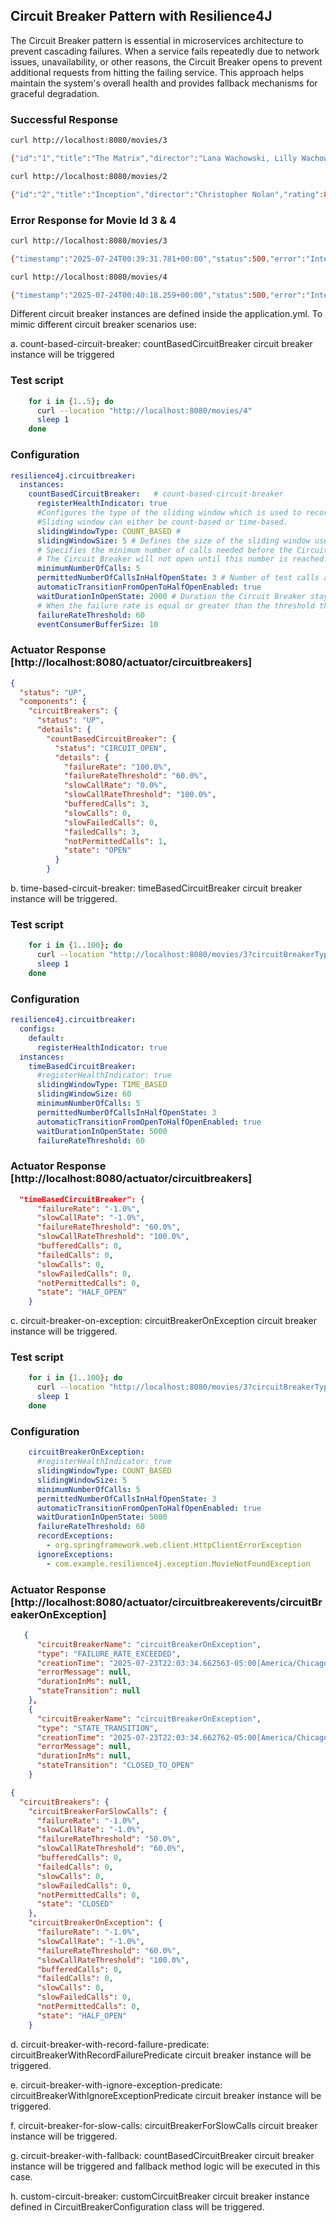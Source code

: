 ## Circuit Breaker Pattern with Resilience4J
The Circuit Breaker pattern is essential in microservices architecture to prevent cascading failures. 
When a service fails repeatedly due to network issues, unavailability, or other reasons, 
the Circuit Breaker opens to prevent additional requests from hitting the failing service. 
This approach helps maintain the system's overall health and provides fallback mechanisms for graceful degradation.

### Successful Response 

```bash
curl http://localhost:8080/movies/3

{"id":"1","title":"The Matrix","director":"Lana Wachowski, Lilly Wachowski","rating":8.7}
```
```bash
curl http://localhost:8080/movies/2

{"id":"2","title":"Inception","director":"Christopher Nolan","rating":8.8}
```

### Error Response for Movie Id 3 & 4
```bash
curl http://localhost:8080/movies/3

{"timestamp":"2025-07-24T00:39:31.781+00:00","status":500,"error":"Internal Server Error","path":"/movies/3"}
```

```bash
curl http://localhost:8080/movies/4

{"timestamp":"2025-07-24T00:40:18.259+00:00","status":500,"error":"Internal Server Error","path":"/movies/4"}
```

Different circuit breaker instances are defined inside the application.yml. To mimic different circuit breaker scenarios use:

a. count-based-circuit-breaker: countBasedCircuitBreaker circuit breaker instance will be triggered

### Test script
```bash
    for i in {1..5}; do
      curl --location "http://localhost:8080/movies/4"
      sleep 1
    done
```

### Configuration
```yaml
resilience4j.circuitbreaker:
  instances:
    countBasedCircuitBreaker:   # count-based-circuit-breaker
      registerHealthIndicator: true
      #Configures the type of the sliding window which is used to record the outcome of calls when the CircuitBreaker is closed.
      #Sliding window can either be count-based or time-based.      
      slidingWindowType: COUNT_BASED # 
      slidingWindowSize: 5 # Defines the size of the sliding window used for calculating the failure rate. It can be count-based or time-based.
      # Specifies the minimum number of calls needed before the Circuit Breaker begins calculating the failure rate.
      # The Circuit Breaker will not open until this number is reached.
      minimumNumberOfCalls: 5
      permittedNumberOfCallsInHalfOpenState: 3 # Number of test calls allowed in the half-open state to determine if the Circuit Breaker should close again.
      automaticTransitionFromOpenToHalfOpenEnabled: true
      waitDurationInOpenState: 2000 # Duration the Circuit Breaker stays in the open state before transitioning to the half-open state.
      # When the failure rate is equal or greater than the threshold the CircuitBreaker transitions to open and starts short-circuiting calls
      failureRateThreshold: 60
      eventConsumerBufferSize: 10 
```

### Actuator Response [http://localhost:8080/actuator/circuitbreakers]
```json
{
  "status": "UP",
  "components": {
    "circuitBreakers": {
      "status": "UP",
      "details": {
        "countBasedCircuitBreaker": {
          "status": "CIRCUIT_OPEN",
          "details": {
            "failureRate": "100.0%",
            "failureRateThreshold": "60.0%",
            "slowCallRate": "0.0%",
            "slowCallRateThreshold": "100.0%",
            "bufferedCalls": 3,
            "slowCalls": 0,
            "slowFailedCalls": 0,
            "failedCalls": 3,
            "notPermittedCalls": 1,
            "state": "OPEN"
          }
        }

```

b. time-based-circuit-breaker: timeBasedCircuitBreaker circuit breaker instance will be triggered.

### Test script
```bash
    for i in {1..100}; do
      curl --location "http://localhost:8080/movies/3?circuitBreakerType=time-based-circuit-breaker&requestId=$i"
      sleep 1
    done
```
### Configuration  
```yaml
resilience4j.circuitbreaker:
  configs:
    default:
      registerHealthIndicator: true
  instances:
    timeBasedCircuitBreaker:
      #registerHealthIndicator: true
      slidingWindowType: TIME_BASED
      slidingWindowSize: 60
      minimumNumberOfCalls: 5
      permittedNumberOfCallsInHalfOpenState: 3
      automaticTransitionFromOpenToHalfOpenEnabled: true
      waitDurationInOpenState: 5000
      failureRateThreshold: 60
```

### Actuator Response [http://localhost:8080/actuator/circuitbreakers]
```json
  "timeBasedCircuitBreaker": {
      "failureRate": "-1.0%",
      "slowCallRate": "-1.0%",
      "failureRateThreshold": "60.0%",
      "slowCallRateThreshold": "100.0%",
      "bufferedCalls": 0,
      "failedCalls": 0,
      "slowCalls": 0,
      "slowFailedCalls": 0,
      "notPermittedCalls": 0,
      "state": "HALF_OPEN"
    }
```

c. circuit-breaker-on-exception: circuitBreakerOnException circuit breaker instance will be triggered.


### Test script
```bash
    for i in {1..100}; do
      curl --location "http://localhost:8080/movies/3?circuitBreakerType=circuit-breaker-on-exception&requestId=$i"
      sleep 1
    done
```


### Configuration
```yaml
    circuitBreakerOnException:
      #registerHealthIndicator: true
      slidingWindowType: COUNT_BASED
      slidingWindowSize: 5
      minimumNumberOfCalls: 5
      permittedNumberOfCallsInHalfOpenState: 3
      automaticTransitionFromOpenToHalfOpenEnabled: true
      waitDurationInOpenState: 5000
      failureRateThreshold: 60
      recordExceptions:
        - org.springframework.web.client.HttpClientErrorException
      ignoreExceptions:
        - com.example.resilience4j.exception.MovieNotFoundException
```

### Actuator Response [http://localhost:8080/actuator/circuitbreakerevents/circuitBreakerOnException]

```json
   {
      "circuitBreakerName": "circuitBreakerOnException",
      "type": "FAILURE_RATE_EXCEEDED",
      "creationTime": "2025-07-23T22:03:34.662563-05:00[America/Chicago]",
      "errorMessage": null,
      "durationInMs": null,
      "stateTransition": null
    },
    {
      "circuitBreakerName": "circuitBreakerOnException",
      "type": "STATE_TRANSITION",
      "creationTime": "2025-07-23T22:03:34.662762-05:00[America/Chicago]",
      "errorMessage": null,
      "durationInMs": null,
      "stateTransition": "CLOSED_TO_OPEN"
    }

```

```json
{
  "circuitBreakers": {
    "circuitBreakerForSlowCalls": {
      "failureRate": "-1.0%",
      "slowCallRate": "-1.0%",
      "failureRateThreshold": "50.0%",
      "slowCallRateThreshold": "60.0%",
      "bufferedCalls": 0,
      "failedCalls": 0,
      "slowCalls": 0,
      "slowFailedCalls": 0,
      "notPermittedCalls": 0,
      "state": "CLOSED"
    },
    "circuitBreakerOnException": {
      "failureRate": "-1.0%",
      "slowCallRate": "-1.0%",
      "failureRateThreshold": "60.0%",
      "slowCallRateThreshold": "100.0%",
      "bufferedCalls": 0,
      "failedCalls": 0,
      "slowCalls": 0,
      "slowFailedCalls": 0,
      "notPermittedCalls": 0,
      "state": "HALF_OPEN"
    }


```

d. circuit-breaker-with-record-failure-predicate: circuitBreakerWithRecordFailurePredicate circuit breaker instance will be triggered.

e. circuit-breaker-with-ignore-exception-predicate: circuitBreakerWithIgnoreExceptionPredicate circuit breaker instance will be triggered.

f. circuit-breaker-for-slow-calls: circuitBreakerForSlowCalls circuit breaker instance will be triggered.

g. circuit-breaker-with-fallback: countBasedCircuitBreaker circuit breaker instance will be triggered and fallback method logic will be executed in this case.

h. custom-circuit-breaker: customCircuitBreaker circuit breaker instance defined in CircuitBreakerConfiguration class will be triggered.